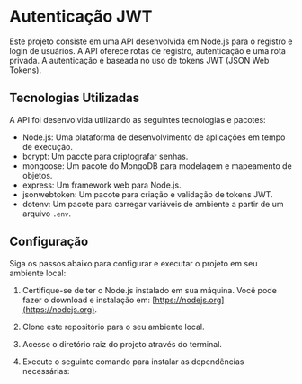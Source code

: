 # Autenticação JWT

Este projeto consiste em uma API desenvolvida em Node.js para o registro e login de usuários. A API oferece rotas de registro, autenticação e uma rota privada. A autenticação é baseada no uso de tokens JWT (JSON Web Tokens). 

## Tecnologias Utilizadas

A API foi desenvolvida utilizando as seguintes tecnologias e pacotes:

- Node.js: Uma plataforma de desenvolvimento de aplicações em tempo de execução.
- bcrypt: Um pacote para criptografar senhas.
- mongoose: Um pacote do MongoDB para modelagem e mapeamento de objetos.
- express: Um framework web para Node.js.
- jsonwebtoken: Um pacote para criação e validação de tokens JWT.
- dotenv: Um pacote para carregar variáveis de ambiente a partir de um arquivo `.env`.

## Configuração

Siga os passos abaixo para configurar e executar o projeto em seu ambiente local:

1. Certifique-se de ter o Node.js instalado em sua máquina. Você pode fazer o download e instalação em: [https://nodejs.org](https://nodejs.org).

2. Clone este repositório para o seu ambiente local.

3. Acesse o diretório raiz do projeto através do terminal.

4. Execute o seguinte comando para instalar as dependências necessárias:
